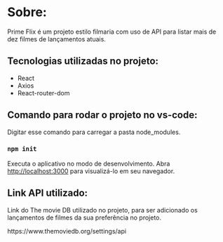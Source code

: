 # Sobre:

Prime Flix é um projeto estilo filmaria com uso de API para listar mais de dez filmes de lançamentos atuais.

## Tecnologias utilizadas no projeto:
* React
* Axios
* React-router-dom


## Comando para rodar o projeto no vs-code:

Digitar esse comando para carregar a pasta node_modules.
### `npm init`


Executa o aplicativo no modo de desenvolvimento.
Abra [http://localhost:3000](http://localhost:3000) para visualizá-lo em seu navegador.

## Link API utilizado:
<p>Link do The movie DB utilizado no projeto, para ser adicionado os lançamentos de filmes da sua preferência no projeto.</p>
https://www.themoviedb.org/settings/api


